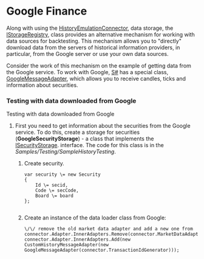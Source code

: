 # Google Finance

Along with using the [HistoryEmulationConnector](../api/StockSharp.Algo.Testing.HistoryEmulationConnector.html), data storage, the [IStorageRegistry](../api/StockSharp.Algo.Storages.IStorageRegistry.html), class provides an alternative mechanism for working with data sources for backtesting. This mechanism allows you to "directly" download data from the servers of historical information providers, in particular, from the Google server or use your own data sources. 

Consider the work of this mechanism on the example of getting data from the Google service. To work with Google, [S\#](StockSharpAbout.md) has a special class, [GoogleMessageAdapter](../api/StockSharp.Google.GoogleMessageAdapter.html), which allows you to receive candles, ticks and information about securities. 

### Testing with data downloaded from Google

Testing with data downloaded from Google

1. First you need to get information about the securities from the Google service. To do this, create a storage for securities (**GoogleSecurityStorage**) \- a class that implements the [ISecurityStorage](../api/StockSharp.Algo.Storages.ISecurityStorage.html). interface. The code for this class is in the *Samples\/Testing\/SampleHistoryTesting*. 
   1. Create security.

      ```none
      var security \= new Security
      {
          Id \= secid,
          Code \= secCode,
          Board \= board
      };
       
      ```
   2. Create an instance of the data loader class from Google:

      ```none
      \/\/ remove the old market data adapter and add a new one from 
      connector.Adapter.InnerAdapters.Remove(connector.MarketDataAdapter);
      connector.Adapter.InnerAdapters.Add(new CustomHistoryMessageAdapter(new GoogleMessageAdapter(connector.TransactionIdGenerator)));
      ```
